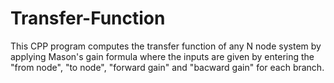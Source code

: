 # Transfer-Function

This CPP program computes the transfer function of any N node system by applying Mason's gain formula where the inputs are given by entering the "from node", "to node", "forward gain" and "bacward gain" for each branch.
